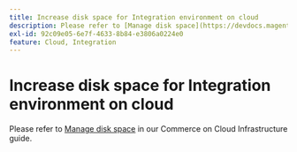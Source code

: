 ```yaml
---
title: Increase disk space for Integration environment on cloud
description: Please refer to [Manage disk space](https://devdocs.magento.com/guides/v2.3/cloud/project/manage-disk-space.html) in our developer documentation.
exl-id: 92c09e05-6e7f-4633-8b84-e3806a0224e0
feature: Cloud, Integration
---
```

# Increase disk space for Integration environment on cloud

Please refer to [Manage disk space](https://experienceleague.adobe.com/en/docs/commerce-cloud-service/user-guide/develop/storage/manage-disk-space) in our Commerce on Cloud Infrastructure guide.
